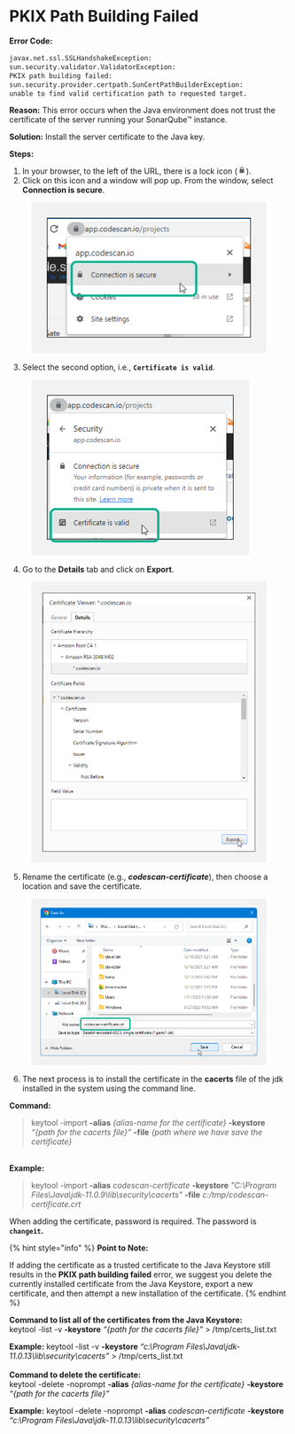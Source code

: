 # PKIX Path Building Failed

**Error Code:**

```
javax.net.ssl.SSLHandshakeException: 
sun.security.validator.ValidatorException: 
PKIX path building failed: 
sun.security.provider.certpath.SunCertPathBuilderException: 
unable to find valid certification path to requested target.
```

**Reason:** This error occurs when the Java environment does not trust the certificate of the server running your SonarQube™ instance.

**Solution:** Install the server certificate to the Java key.

**Steps:**

1. In your browser, to the left of the URL, there is a lock icon (![](<../../../../.gitbook/assets/image (437).png>)).
2. Click on this icon and a window will pop up. From the window, select **Connection is secure**.

<figure><img src="../../../../.gitbook/assets/image (433).png" alt=""><figcaption></figcaption></figure>

3. Select the second option, i.e., **`Certificate is valid`**.

<figure><img src="../../../../.gitbook/assets/image (434).png" alt=""><figcaption></figcaption></figure>

4. Go to the **Details** tab and click on **Export**.

<figure><img src="../../../../.gitbook/assets/image (435).png" alt="" width="452"><figcaption></figcaption></figure>

5. Rename the certificate (e.g., _**codescan-certificate**_), then choose a location and save the certificate.

<figure><img src="../../../../.gitbook/assets/image (436).png" alt="" width="540"><figcaption></figcaption></figure>

6. The next process is to install the certificate in the **cacerts** file of the jdk installed in the system using the command line.

**Command:**

> keytool -import **-alias** _{alias-name for the certificate}_ **-keystore** _“{path for the cacerts file}”_ **-file** _{path where we have save the certificate}_

\
**Example:**

> keytool -import **-alias** _codescan-certificate_ **-keystore** _"C:\Program Files\Java\jdk-11.0.9\lib\security\cacerts"_ **-file** _c:/tmp/codescan-certificate.crt_

When adding the certificate, password is required. The password is **`changeit`.**

{% hint style="info" %}
**Point to Note:**

If adding the certificate as a trusted certificate to the Java Keystore still results in the **PKIX path building failed** error, we suggest you delete the currently installed certificate from the Java Keystore, export a new certificate, and then attempt a new installation of the certificate.
{% endhint %}

**Command to list all of the certificates from the Java Keystore:**\
keytool -list -v **-keystore** _“{path for the cacerts file}”_ > /tmp/certs\_list.txt

**Example:** keytool -list -v **-keystore** _“c:\Program Files\Java\jdk-11.0.13\lib\security\cacerts”_ > /tmp/certs\_list.txt\
\
**Command to delete the certificate:**\
keytool -delete -noprompt **-alias** _{alias-name for the certificate}_ **-keystore** _“{path for the cacerts file}”_

**Example:** keytool -delete -noprompt **-alias** _codescan-certificate_ **-keystore** _“c:\Program Files\Java\jdk-11.0.13\lib\security\cacerts”_
